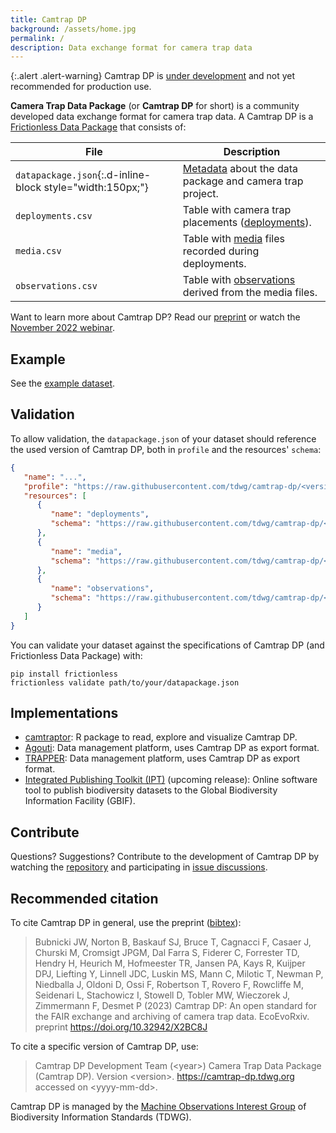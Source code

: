 ```yaml
---
title: Camtrap DP
background: /assets/home.jpg
permalink: /
description: Data exchange format for camera trap data
---
```


{:.alert .alert-warning}
Camtrap DP is [under development](https://github.com/tdwg/camtrap-dp/milestone/1) and not yet recommended for production use.

**Camera Trap Data Package** (or **Camtrap DP** for short) is a community developed data exchange format for camera trap data. A Camtrap DP is a [Frictionless Data Package](https://specs.frictionlessdata.io/data-package/) that consists of:

File | Description
--- | ---
`datapackage.json`{:.d-inline-block style="width:150px;"} | [Metadata](metadata/) about the data package and camera trap project.
`deployments.csv` | Table with camera trap placements ([deployments](data/#deployments)).
`media.csv` | Table with [media](data/#media) files recorded during deployments.
`observations.csv` | Table with [observations](data/#observations) derived from the media files.

Want to learn more about Camtrap DP? Read our [preprint](https://doi.org/10.32942/X2BC8J) or watch the [November 2022 webinar](https://www.gbif.org/composition/4fZGV2vrXjo3rNxySz41sj/exploring-camera-trap-data).

## Example

See the [example dataset](example/).

## Validation

To allow validation, the `datapackage.json` of your dataset should reference the used version of Camtrap DP, both in `profile` and the resources' `schema`:

```json
{
   "name": "...",
   "profile": "https://raw.githubusercontent.com/tdwg/camtrap-dp/<version>/camtrap-dp-profile.json",
   "resources": [
      {
         "name": "deployments",
         "schema": "https://raw.githubusercontent.com/tdwg/camtrap-dp/<version>/deployments-table-schema.json"
      },
      {
         "name": "media",
         "schema": "https://raw.githubusercontent.com/tdwg/camtrap-dp/<version>/media-table-schema.json"
      },
      {
         "name": "observations",
         "schema": "https://raw.githubusercontent.com/tdwg/camtrap-dp/<version>/observations-table-schema.json"
      }
   ]
}
```

You can validate your dataset against the specifications of Camtrap DP (and Frictionless Data Package) with:

```shell
pip install frictionless
frictionless validate path/to/your/datapackage.json
```

## Implementations

- [camtraptor](https://inbo.github.io/camtraptor): R package to read, explore and visualize Camtrap DP.
- [Agouti](https://agouti.eu): Data management platform, uses Camtrap DP as export format.
- [TRAPPER](https://os-conservation.org/projects/trapper): Data management platform, uses Camtrap DP as export format.
- [Integrated Publishing Toolkit (IPT)](https://www.gbif.org/ipt) (upcoming release): Online software tool to publish biodiversity datasets to the Global Biodiversity Information Facility (GBIF).

## Contribute

Questions? Suggestions? Contribute to the development of Camtrap DP by watching the [repository](https://github.com/tdwg/camtrap-dp) and participating in [issue discussions](https://github.com/tdwg/camtrap-dp/issues).

## Recommended citation

To cite Camtrap DP in general, use the preprint ([bibtex](citation.bib)):

> Bubnicki JW, Norton B, Baskauf SJ, Bruce T, Cagnacci F, Casaer J, Churski M, Cromsigt JPGM, Dal Farra S, Fiderer C, Forrester TD, Hendry H, Heurich M, Hofmeester TR, Jansen PA, Kays R, Kuijper DPJ, Liefting Y, Linnell JDC, Luskin MS, Mann C, Milotic T, Newman P, Niedballa J, Oldoni D, Ossi F, Robertson T, Rovero F, Rowcliffe M, Seidenari L, Stachowicz I, Stowell D, Tobler MW, Wieczorek J, Zimmermann F, Desmet P (2023) Camtrap DP: An open standard for the FAIR exchange and archiving of camera trap data. EcoEvoRxiv. preprint <https://doi.org/10.32942/X2BC8J>

To cite a specific version of Camtrap DP, use:

> Camtrap DP Development Team (\<year\>) Camera Trap Data Package (Camtrap DP). Version \<version\>. <https://camtrap-dp.tdwg.org> accessed on \<yyyy-mm-dd\>.

Camtrap DP is managed by the [Machine Observations Interest Group](https://www.tdwg.org/community/mobs/) of Biodiversity Information Standards (TDWG).
